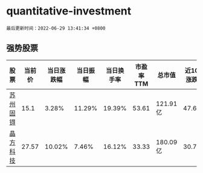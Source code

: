 # quantitative-investment

`最后更新时间：2022-06-29 13:41:34 +0800`

## 强势股票

|股票|当前价|当日涨跌幅|当日振幅|当日换手率|市盈率TTM|总市值|近10日涨跌幅|
|----|----|----|----|----|----|----|----|
|[苏州固锝](https://xueqiu.com/S/SZ002079)|15.1|3.28%|11.29%|19.39%|53.61|121.91亿|47.61%|
|[晶方科技](https://xueqiu.com/S/SH603005)|27.57|10.02%|7.46%|16.12%|33.33|180.09亿|30.73%|
